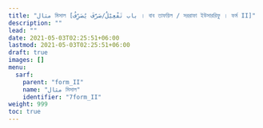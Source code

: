 ```yaml
---
title: "مثال মিসাল [باب تَفْعِيْلٌ/صَرَّفَ يُصَرِّفُ । বাব তাফয়িল / সররাফা ইউসাররিফু । ফর্ম II]"
description: ""
lead: ""
date: 2021-05-03T02:25:51+06:00
lastmod: 2021-05-03T02:25:51+06:00
draft: true
images: []
menu: 
  sarf:
    parent: "form_II"
    name: "مثال মিসাল"
    identifier: "7form_II"
weight: 999
toc: true
---
```



